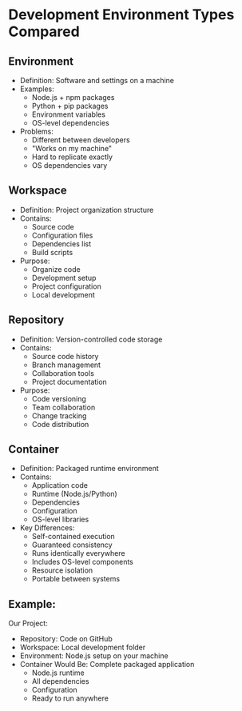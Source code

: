 # Development Environment Types Compared

## Environment
- Definition: Software and settings on a machine
- Examples:
  * Node.js + npm packages
  * Python + pip packages
  * Environment variables
  * OS-level dependencies
- Problems:
  * Different between developers
  * "Works on my machine"
  * Hard to replicate exactly
  * OS dependencies vary

## Workspace
- Definition: Project organization structure
- Contains:
  * Source code
  * Configuration files
  * Dependencies list
  * Build scripts
- Purpose:
  * Organize code
  * Development setup
  * Project configuration
  * Local development

## Repository
- Definition: Version-controlled code storage
- Contains:
  * Source code history
  * Branch management
  * Collaboration tools
  * Project documentation
- Purpose:
  * Code versioning
  * Team collaboration
  * Change tracking
  * Code distribution

## Container
- Definition: Packaged runtime environment
- Contains:
  * Application code
  * Runtime (Node.js/Python)
  * Dependencies
  * Configuration
  * OS-level libraries
- Key Differences:
  * Self-contained execution
  * Guaranteed consistency
  * Runs identically everywhere
  * Includes OS-level components
  * Resource isolation
  * Portable between systems

## Example:
Our Project:
- Repository: Code on GitHub
- Workspace: Local development folder
- Environment: Node.js setup on your machine
- Container Would Be: Complete packaged application
  * Node.js runtime
  * All dependencies
  * Configuration
  * Ready to run anywhere 